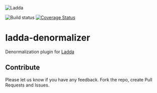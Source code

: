 ![Ladda](https://smallimprovementstech.files.wordpress.com/2017/03/laddalogo-horiz-color-21.png)

![Build status](https://api.travis-ci.org/ladda-js/ladda-denormalizer.svg?branch=master)
[![Coverage Status](https://coveralls.io/repos/github/ladda-js/ladda-denormalizer/badge.svg?branch=master&cache=1)](https://coveralls.io/github/ladda-js/ladda-denormalizer?branch=master)

# ladda-denormalizer

Denormalization plugin for [Ladda](https://github.com/ladda-js/ladda)


## Contribute

Please let us know if you have any feedback. Fork the repo, create Pull Requests and Issues.

